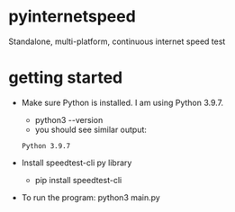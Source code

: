 # pyinternetspeed
Standalone, multi-platform, continuous internet speed test

# getting started

- Make sure Python is installed. I am using Python 3.9.7.
    - python3 --version
    - you should see similar output:
    ```
    Python 3.9.7
    ```

- Install speedtest-cli py library
    - pip install speedtest-cli

- To run the program: python3 main.py


